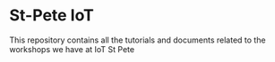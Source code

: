 # St-Pete IoT
This repository contains all the tutorials and documents related to the workshops we have at IoT St Pete
